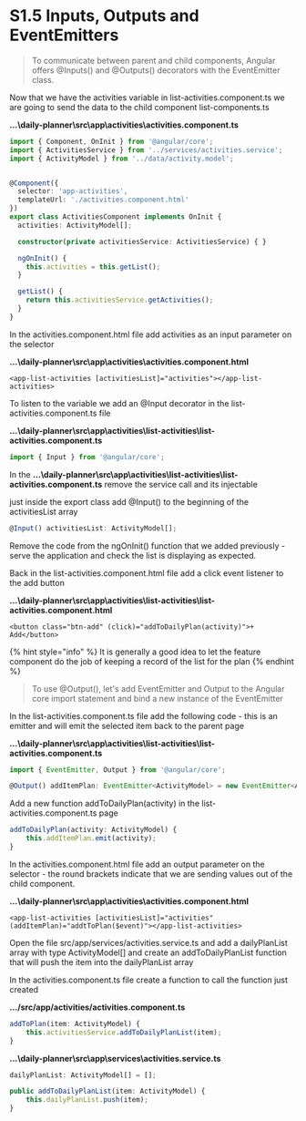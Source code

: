 # S1.5 Inputs, Outputs and EventEmitters

> To communicate between parent and child components, Angular offers @Inputs\(\) and @Outputs\(\) decorators with the EventEmitter class.

Now that we have the activities variable in list-activities.component.ts we are going to send the data to the child component list-components.ts

**...\daily-planner\src\app\activities\activities.component.ts**

```typescript
import { Component, OnInit } from '@angular/core';
import { ActivitiesService } from '../services/activities.service';
import { ActivityModel } from '../data/activity.model';


@Component({
  selector: 'app-activities',
  templateUrl: './activities.component.html'
})
export class ActivitiesComponent implements OnInit {
  activities: ActivityModel[];

  constructor(private activitiesService: ActivitiesService) { }

  ngOnInit() {
    this.activities = this.getList();
  }

  getList() {
    return this.activitiesService.getActivities();
  }
}
```

In the activities.component.html file add activities as an input parameter on the selector

**...\daily-planner\src\app\activities\activities.component.html**

```markup
<app-list-activities [activitiesList]="activities"></app-list-activities>
```

To listen to the variable we add an @Input decorator in the list-activities.component.ts file

**...\daily-planner\src\app\activities\list-activities\list-activities.component.ts**

```typescript
import { Input } from '@angular/core';
```

In the **...\daily-planner\src\app\activities\list-activities\list-activities.component.ts** remove the service call and its injectable

just inside the export class add @Input\(\) to the beginning of the activitiesList array

```typescript
@Input() activitiesList: ActivityModel[];
```

Remove the code from the ngOnInit\(\) function that we added previously - serve the application and check the list is displaying as expected.

Back in the list-activities.component.html file add a click event listener to the add button

**...\daily-planner\src\app\activities\list-activities\list-activities.component.html**

```markup
<button class="btn-add" (click)="addToDailyPlan(activity)">+ Add</button>
```

{% hint style="info" %}
It is generally a good idea to let the feature component do the job of keeping a record of the list for the plan
{% endhint %}

> To use @Output\(\), let's add EventEmitter and Output to the Angular core import statement and bind a new instance of the EventEmitter

In the list-activities.component.ts file add the following code - this is an emitter and will emit the selected item back to the parent page

**...\daily-planner\src\app\activities\list-activities\list-activities.component.ts**

```typescript
import { EventEmitter, Output } from '@angular/core';
```

```typescript
@Output() addItemPlan: EventEmitter<ActivityModel> = new EventEmitter<ActivityModel>();
```

Add a new function addToDailyPlan\(activity\) in the list-activities.component.ts page

```typescript
addToDailyPlan(activity: ActivityModel) {
    this.addItemPlan.emit(activity);
}
```

In the activities.component.html file add an output parameter on the selector - the round brackets indicate that we are sending values out of the child component.

**...\daily-planner\src\app\activities\activities.component.html**

```markup
<app-list-activities [activitiesList]="activities" (addItemPlan)="addtToPlan($event)"></app-list-activities>
```

Open the file src/app/services/activities.service.ts and add a dailyPlanList array with type ActivityModel\[\] and create an addToDailyPlanList function that will push the item into the dailyPlanList array

In the activities.component.ts file create a function to call the function just created

**.../src/app/activities/activities.component.ts**

```typescript
addToPlan(item: ActivityModel) {
    this.activitiesService.addToDailyPlanList(item);
}
```

**...\daily-planner\src\app\services\activities.service.ts**

```typescript
dailyPlanList: ActivityModel[] = [];
```

```typescript
public addToDailyPlanList(item: ActivityModel) {
    this.dailyPlanList.push(item);
}
```

